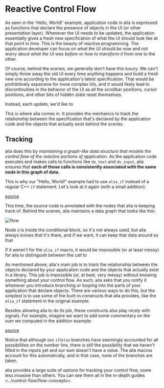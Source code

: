 Reactive Control Flow
=====================

<script>
    init_alia_demos(['expanded-greeting', 'addition-analysis']);
</script>

As seen in the 'Hello, World!' example, application code in alia is expressed as
functions that declare the presence of objects in the UI (or other presentation
layer). Whenever the UI needs to be updated, the application essentially gives a
fresh new specification of what the UI should look like at that point in time.
This is the beauty of reactive programming. The application developer can focus
on *what the UI should be now* and not worry about *what the UI was before* or
*how to transform it* from one to the other.

Of course, behind the scenes, we generally don't have this luxury. We can't
simply throw away the old UI every time anything happens and build a fresh new
one according to the application's latest specification. That would be
prohibitively expensive for more complex UIs, and it would likely lead to
discontinuities in the behavior of the UI as all the scrollbar positions, cursor
positions, and other bits of hidden state reset themselves.

Instead, each update, we'd like to

This is where alia comes in. It provides the mechanics to track the relationship
between the specification that's declared by the application code and the
objects that actually exist behind the scenes.

Tracking
--------

alia does this by *maintaining a
graph-like data structure that models the control flow of the reactive portions
of application.* As the application code executes and makes calls to functions
like `do_text` and `do_input`, alia ensures that **each of those calls is
consistently associated with the same node in this graph of data.**

This is why our "Hello, World!" example had to use `alia_if` instead of a
regular C++ `if` statement. Let's look at it again (with a small addition):

[source](greeting.cpp ':include :fragment=expanded-greeting')

<div class="demo-panel">
<div id="expanded-greeting"></div>
</div>

This time, the source code is annotated with the nodes that alia is keeping
track of. Behind the scenes, alia maintains a data graph that looks like this:

![flow](data-graph.svg)

Node `d` is inside the conditional block, so it's not always used, but alia
always knows that it's there, and if we want, it can keep that data around so
that

If it weren't for the `alia_if` macro, it would be impossible (or at least
messy) for alia to distinguish between the call to

As mentioned above, alia's main job is to track the relationship between
the objects declared by your application code and the objects that
actually exist in a library. This job is impossible (or, at best, very
messy) without knowing something about your control flow. As such, alia
asks that you notify it whenever you introduce branching or looping into
the parts of your application that declare objects. There are various
ways to do this, but the simplest is to use some of the built-in
constructs that alia provides, like the `alia_if` statement in the
original example.

Besides allowing alia to do its job, these constructs also play nicely
with signals. For example, imagine we want to add some commentary on the
sum we computed in the addition example:

[source](addition.cpp ':include :fragment=analysis')

<div class="demo-panel">
<div id="addition-analysis"></div>
</div>

Notice that although our `if`/`else` branches have seemingly accounted
for all possibilities on the number line, there is still the possibility
that we haven't filled in the inputs yet and our sum doesn't have a
value. The alia macros account for this automatically, and in that case,
none of the branches are taken.

alia provides a large suite of options for tracking your control flow,
some less invasive than others. You can see them all in the
in-depth guides
&lt;../control-flow/flow-concepts&gt;.

